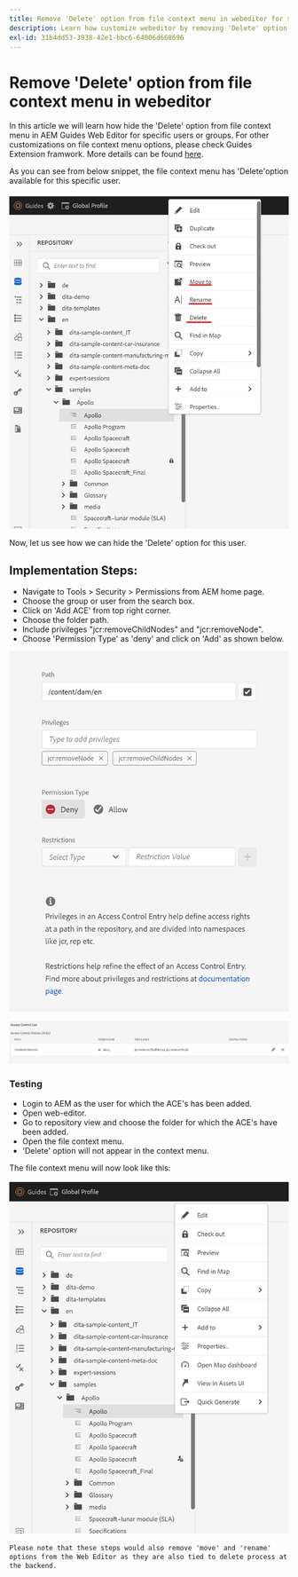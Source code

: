 ```yaml
---
title: Remove 'Delete' option from file context menu in webeditor for specific users
description: Learn how customize webeditor by removing 'Delete' option from file context menu for specific users/groups
exl-id: 31b4dd53-3938-42e1-bbc6-64806d668696
---
```

# Remove 'Delete' option from file context menu in webeditor

In this article we will learn how hide the 'Delete' option from file context menu in AEM Guides Web Editor for specific users or groups. For other customizations on file context menu options, please check Guides Extension framwork. More details can be found [here](https://github.com/adobe/guides-extension/tree/main).

As you can see from below snippet, the file context menu has 'Delete'option available for this specific user.

![File contextmenu with Delete](../../../assets/authoring/file-contextmenu-Delete.png)

Now, let us see how we can hide the 'Delete' option for this user.

## Implementation Steps:

- Navigate to Tools > Security > Permissions from AEM home page.
- Choose the group or user from the search box.
- Click on 'Add ACE' from top right corner.
- Choose the folder path.
- Include privileges "jcr:removeChildNodes" and "jcr:removeNode".
- Choose 'Permission Type' as 'deny' and click on 'Add' as shown below.

![User Permission Deny ACE](../../../assets/authoring/permission-ACE-Delete.png)

![Access control List in permissions](../../../assets/authoring/delete-acl.png)

### Testing

- Login to AEM as the user for which the ACE's has been added.
- Open web-editor.
- Go to repository view and choose the folder for which the ACE's have been added.
- Open the file context menu.
- 'Delete' option will not appear in the context menu.

The file context menu will now look like this:

![File contextmenu without Delete](../../../assets/authoring/file-contextmenu-Delete-removed.png)

```
Please note that these steps would also remove 'move' and 'rename' options from the Web Editor as they are also tied to delete process at the backend.
```
